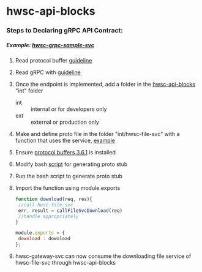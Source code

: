 # hwsc-api-blocks

### Steps to Declaring gRPC API Contract: 
##### *Example: [hwsc-grpc-sample-svc](https://github.com/faraonc/hwsc-grpc-sample-svc)*
1. Read protocol buffer [guideline](https://developers.google.com/protocol-buffers/docs/proto3)
2. Read gRPC with [guideline](https://grpc.io/blog/coreos)
3. Once the endpoint is implemented, add a folder in the [hwsc-api-blocks](https://github.com/faraonc/hwsc-api-blocks) "int" folder 
     <dl>
	    <dt>int</dt>
  		   <dd>internal or for developers only</dd>
       <dt>ext</dt>
  		   <dd>external or production only </dd>
    </dl>
4. Make and define proto file in the folder "int/hwsc-file-svc" with a function that uses the service, [example](https://github.com/faraonc/hwsc-api-blocks/blob/master/int/hwsc-grpc-sample-svc/proto/grpc-sample-svc.proto)
5. Ensure [protocol buffers 3.6.1](https://github.com/protocolbuffers/protobuf/releases) is installed 
6. Modify bash [script](https://github.com/faraonc/hwsc-api-blocks/blob/master/generate_int_proto.sh) for generating proto stub
7. Run the bash script to generate proto stub

7. Import the function using module.exports
   ``` js
   function download(req, res){
    //call hwsc-file-svc
   	err, result = callFileSvcDownload(req)
    //handle appropriately
   }

   module.exports = {
   	download : download
   }; 
   ```

8. hwsc-gateway-svc can now consume the downloading file service of hwsc-file-svc through hwsc-api-blocks

